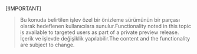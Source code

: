  [!IMPORTANT]
> <span data-ttu-id="2aff1-101">Bu konuda belirtilen işlev özel bir önizleme sürümünün bir parçası olarak hedeflenen kullanıcılara sunulur.</span><span class="sxs-lookup"><span data-stu-id="2aff1-101">Functionality noted in this topic is available to targeted users as part of a private preview release.</span></span> <span data-ttu-id="2aff1-102">İçerik ve işlevde değişiklik yapılabilir.</span><span class="sxs-lookup"><span data-stu-id="2aff1-102">The content and the functionality are subject to change.</span></span> 
